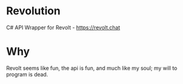 # Revolution
C# API Wrapper for Revolt - https://revolt.chat

# Why
Revolt seems like fun, the api is fun, and much like my soul; my will to program is dead.
